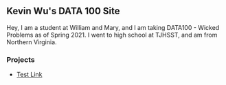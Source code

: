 ## Kevin Wu's DATA 100 Site

Hey, I am a student at William and Mary, and I am taking DATA100 - Wicked Problems as of Spring 2021. I went to high school at TJHSST, and am from Northern Virginia.

### Projects
 - [Test Link](https://www.markdownguide.org/basic-syntax/)
 
